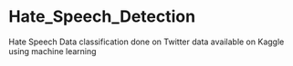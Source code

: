 # Hate_Speech_Detection
Hate Speech Data classification done on Twitter data available on Kaggle using machine learning
